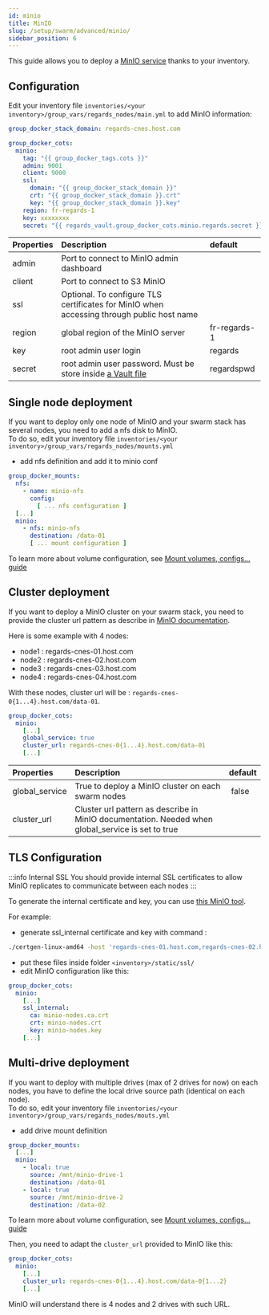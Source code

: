 ```yaml
---
id: minio
title: MinIO
slug: /setup/swarm/advanced/minio/
sidebar_position: 6
---
```


This guide allows you to deploy a [MinIO service](https://min.io) thanks to your inventory.

## Configuration

Edit your inventory file `inventories/<your inventory>/group_vars/regards_nodes/main.yml` to add MinIO information:

```yaml
group_docker_stack_domain: regards-cnes.host.com

group_docker_cots:
  minio:
    tag: "{{ group_docker_tags.cots }}"
    admin: 9001
    client: 9000
    ssl:
      domain: "{{ group_docker_stack_domain }}"
      crt: "{{ group_docker_stack_domain }}.crt"
      key: "{{ group_docker_stack_domain }}.key"
    region: fr-regards-1
    key: xxxxxxxx
    secret: "{{ regards_vault.group_docker_cots.minio.regards.secret }}"
```

| Properties | Description                                                                               | default      |
|:-----------|:------------------------------------------------------------------------------------------|:-------------|
| admin      | Port to connect to MinIO admin dashboard                                                  |              |
| client     | Port to connect to S3 MinIO                                                               |              |
| ssl        | Optional. To configure TLS certificates for MinIO when accessing through public host name |              |
| region     | global region of the MinIO server                                                         | fr-regards-1 |
| key        | root admin user login                                                                     | regards      |
| secret     | root admin user password. Must be store inside [a Vault file](./ansible-vault.md)         | regardspwd   |

## Single node deployment

If you want to deploy only one node of MinIO and your swarm stack has several nodes, you need to add a nfs disk to
MinIO.   
To do so, edit your inventory file `inventories/<your inventory>/group_vars/regards_nodes/mounts.yml`

- add nfs definition and add it to minio conf

```yaml
group_docker_mounts:
  nfs:
    - name: minio-nfs
      config:
        [ ... nfs configuration ]
  [...]
  minio:
    - nfs: minio-nfs
      destination: /data-01
      [ ... mount configuration ]
```

To learn more about volume configuration, see [Mount volumes, configs... guide](swarm-volumes.md)

## Cluster deployment

If you want to deploy a MinIO cluster on your swarm stack, you need to provide the cluster url pattern as describe
in [MinIO documentation](https://min.io/docs/minio/linux/operations/install-deploy-manage/deploy-minio-multi-node-multi-drive.html#sequential-hostnames).

Here is some example with 4 nodes:

- node1 : regards-cnes-01.host.com
- node2 : regards-cnes-02.host.com
- node3 : regards-cnes-03.host.com
- node4 : regards-cnes-04.host.com

With these nodes, cluster url will be : `regards-cnes-0{1...4}.host.com/data-01`.

```yaml
group_docker_cots:
  minio:
    [...]
    global_service: true
    cluster_url: regards-cnes-0{1...4}.host.com/data-01
    [...]
```

| Properties     | Description                                                                                       | default |
|:---------------|:--------------------------------------------------------------------------------------------------|:--------|
| global_service | True to deploy a MinIO cluster on each swarm nodes                                                |  false  |
| cluster_url    | Cluster url pattern as describe in MinIO documentation. Needed when global_service is set to true |         |

## TLS Configuration

:::info Internal SSL
You should provide internal SSL certificates to allow MinIO replicates to communicate between each nodes
:::

To generate the internal certificate and key, you can
use [this MinIO tool](https://github.com/minio/minio/blob/master/docs/tls/README.md#generate-use-self-signed-keys-certificates).

For example:

- generate ssl_internal certificate and key with command :

```bash
./certgen-linux-amd64 -host 'regards-cnes-01.host.com,regards-cnes-02.host.com,regards-cnes-03.host.com,regards-cnes-04.host.com' -duration 8760h0m0s
```

- put these files inside folder `<inventory>/static/ssl/`
- edit MinIO configuration like this:

```yaml
group_docker_cots:
  minio:
    [...]
    ssl_internal:
      ca: minio-nodes.ca.crt
      crt: minio-nodes.crt
      key: minio-nodes.key
    [...]
```

## Multi-drive deployment

If you want to deploy with multiple drives (max of 2 drives for now) on each nodes, you have to define the local drive
source path (identical on each node).  
To do so, edit your inventory file `inventories/<your inventory>/group_vars/regards_nodes/mouts.yml`

- add drive mount definition

```yaml
group_docker_mounts:
  [...]
  minio:
    - local: true
      source: /mnt/minio-drive-1
      destination: /data-01
    - local: true
      source: /mnt/minio-drive-2
      destination: /data-02
```

To learn more about volume configuration, see [Mount volumes, configs... guide](swarm-volumes.md)

Then, you need to adapt the `cluster_url` provided to MinIO like this:

```yaml
group_docker_cots:
  minio:
    [...]
    cluster_url: regards-cnes-0{1...4}.host.com/data-0{1...2}
    [...]
```

MinIO will understand there is 4 nodes and 2 drives with such URL.
